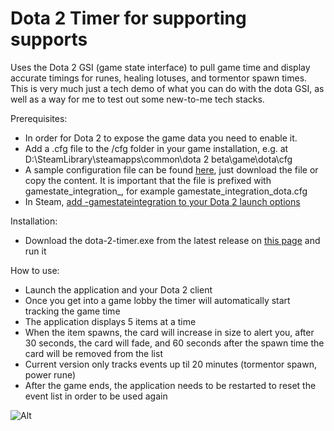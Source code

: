# Dota 2 Timer for supporting supports
Uses the Dota 2 GSI (game state interface) to pull game time and display accurate timings for runes, healing lotuses, and tormentor spawn times. 
This is very much just a tech demo of what you can do with the dota GSI, as well as a way for me to test out some new-to-me tech stacks. 

Prerequisites:
* In order for Dota 2 to expose the game data you need to enable it.
* Add a .cfg file to the /cfg folder in your game installation, e.g. at D:\SteamLibrary\steamapps\common\dota 2 beta\game\dota\cfg
* A sample configuration file can be found [here](gamestate_integration_dota.cfg), just download the file or copy the content. It is important that the file is prefixed with gamestate_integration_, for example gamestate_integration_dota.cfg
* In Steam, [add -gamestateintegration to your Dota 2 launch options](https://help.steampowered.com/en/faqs/view/7d01-d2dd-d75e-2955)

Installation: 
* Download the dota-2-timer.exe from the latest release on [this page](https://github.com/andersastor/dota2-timer/releases/latest) and run it

How to use:
* Launch the application and your Dota 2 client
* Once you get into a game lobby the timer will automatically start tracking the game time
* The application displays 5 items at a time
* When the item spawns, the card will increase in size to alert you, after 30 seconds, the card will fade, and 60 seconds after the spawn time the card will be removed from the list
* Current version only tracks events up til 20 minutes (tormentor spawn, power rune)
* After the game ends, the application needs to be restarted to reset the event list in order to be used again

![Alt](https://repobeats.axiom.co/api/embed/58311baecc3944fbeea0a080296fb9df8abf31b4.svg "Repobeats analytics image")
